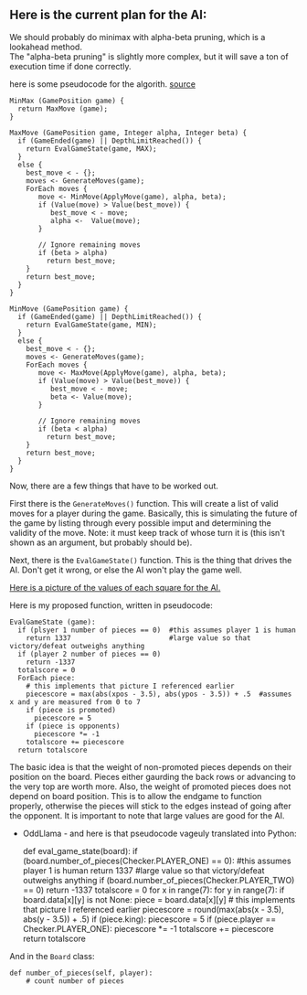 Here is the current plan for the AI:
-

We should probably do minimax with alpha-beta pruning, which is a lookahead method.  
The "alpha-beta pruning" is slightly more complex, but it will save a ton of execution time if done correctly.

here is some pseudocode for the algorith. [source](http://ai-depot.com/articles/minimax-explained/2/)

    MinMax (GamePosition game) {
      return MaxMove (game);
    }
     
    MaxMove (GamePosition game, Integer alpha, Integer beta) {
      if (GameEnded(game) || DepthLimitReached()) {
        return EvalGameState(game, MAX);
      }
      else {
        best_move < - {};
        moves <- GenerateMoves(game);
        ForEach moves {
           move <- MinMove(ApplyMove(game), alpha, beta);
           if (Value(move) > Value(best_move)) {
              best_move < - move;
              alpha <-  Value(move);
           }
     
           // Ignore remaining moves
           if (beta > alpha)
             return best_move;
        }
        return best_move;
      }
    }
     
    MinMove (GamePosition game) {
      if (GameEnded(game) || DepthLimitReached()) {
        return EvalGameState(game, MIN);
      }
      else {
        best_move < - {};
        moves <- GenerateMoves(game);
        ForEach moves {
           move <- MaxMove(ApplyMove(game), alpha, beta);
           if (Value(move) > Value(best_move)) {
              best_move < - move;
              beta <- Value(move);
           }
     
           // Ignore remaining moves
           if (beta < alpha)
             return best_move;
        }
        return best_move;
      }
    }
    
Now, there are a few things that have to be worked out.

First there is the `GenerateMoves()` function.  This will create a list of valid moves for a player during the game.
Basically, this is simulating the future of the game by listing through every possible imput and determining
the validity of the move.
Note: it must keep track of whose turn it is (this isn't shown as an argument, but probably should be).

Next, there is the `EvalGameState()` function.  This is the thing that drives the AI.
Don't get it wrong, or else the AI won't play the game well.

[Here is a picture of the values of each square for the AI.](http://tim.hibal.org/blog/wp-content/uploads/2010/02/board-position-value.png)

Here is my proposed function, written in pseudocode:

    EvalGameState (game):
      if (plsyer 1 number of pieces == 0)  #this assumes player 1 is human
        return 1337                        #large value so that victory/defeat outweighs anything
      if (player 2 number of pieces == 0)
        return -1337
      totalscore = 0
      ForEach piece:
        # this implements that picture I referenced earlier
        piecescore = max(abs(xpos - 3.5), abs(ypos - 3.5)) + .5  #assumes x and y are measured from 0 to 7
        if (piece is promoted)
          piecescore = 5
        if (piece is opponents)
          piecescore *= -1
        totalscore += piecescore
      return totalscore
      
The basic idea is that the weight of non-promoted pieces depends on their position on the board.  Pieces either gaurding the back rows or advancing to the very top are worth more.  Also, the weight of promoted pieces does not depend on board position. This is to allow the endgame to function properly, otherwise the pieces will stick to the edges instead of going after the opponent.  It is important to note that large values are good for the AI.
    
- OddLlama - and here is that pseudocode vageuly translated into Python:

    def eval_game_state(board):
        if (board.number_of_pieces(Checker.PLAYER_ONE) == 0):  #this assumes player 1 is human
            return 1337                        #large value so that victory/defeat outweighs anything
        if (board.number_of_pieces(Checker.PLAYER_TWO) == 0)
            return -1337
        totalscore = 0
        for x in range(7):
            for y in range(7):
                if board.data[x][y] is not None:
                    piece = board.data[x][y]
                    # this implements that picture I referenced earlier
                    piecescore = round(max(abs(x - 3.5), abs(y - 3.5)) + .5)
                    if (piece.king): piecescore = 5
                    if (piece.player == Checker.PLAYER_ONE): piecescore *= -1
                    totalscore += piecescore
        return totalscore
      
And in the `Board` class:
      
    def number_of_pieces(self, player):
        # count number of pieces
